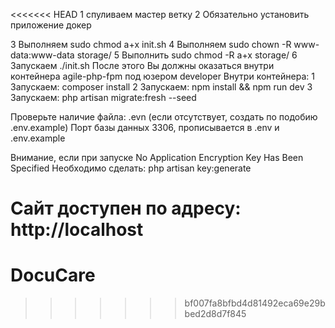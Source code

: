 <<<<<<< HEAD
1 спуливаем мастер ветку
2 Обязательно установить приложение докер

3 Выполняем sudo chmod a+x init.sh
4 Выполняем sudo chown -R www-data:www-data storage/
5 Выполнить sudo chmod -R a+x storage/
6 Запускаем ./init.sh
После этого Вы должны оказаться внутри контейнера agile-php-fpm под юзером developer
Внутри контейнера:
 1 Запускаем: composer install
 2 Запускаем: npm install && npm run dev
 3 Запускаем: php artisan migrate:fresh --seed

Проверьте наличие файла: .evn (если отсутствует, создать по подобию .env.example)
Порт базы данных 3306, прописывается в .env и .env.example

Внимание, если при запуске No Application Encryption Key Has Been Specified
Необходимо сделать: php artisan key:generate



Сайт доступен по адресу: http://localhost
=======
# DocuCare
>>>>>>> bf007fa8bfbd4d81492eca69e29bbed2d8d7f845
